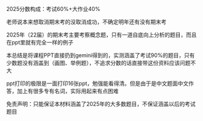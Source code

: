 2025分数构成：考试60%+大作业40%

老师说本来想取消期末考的没取消成功，不确定明年还有没有期末考

2025年（22届）的期末考主要考察概念题，只有一道自底向上分析的题目，而且在ppt里就有完全一样的例子

本总结是将课程PPT直接扔到gemini得到的，实测涵盖了考试90%的题目，只有少数题没有涵盖到（画图、举例题），不追求分数的话直接带这份资料应该问题不大

ppt打印的极限是一面打印16张ppt，勉强能看得清。但是由于是中文题面中文作答，加上有很多专有名词，实际用起来有点困难

免责声明：只能保证本材料涵盖了2025年的大多数题目，不保证涵盖以后的考试题目
